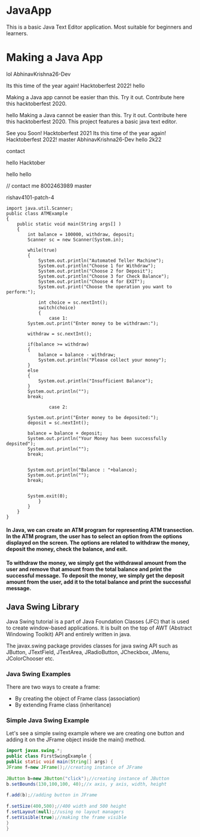 # JavaApp
This is a basic Java Text Editor application. Most suitable for beginners and learners.
# Making a Java App
lol
 AbhinavKrishna26-Dev

Its this time of the year again! Hacktoberfest 2022!
hello

Making a Java app cannot be easier than this. Try it out. Contribute here this hacktoberfest 2020.

hello
Making a Java cannot be easier than this. Try it out. Contribute here this hacktoberfest 2020.
This project features a basic java text editor.

See you Soon!
Hacktoberfest 2021
Its this time of the year again!
Hacktoberfest 2022!
 master
 AbhinavKrishna26-Dev
 hello 2k22
 
contact

hello Hacktober


hello
hello

// contact me 8002463989
 master

rishav4101-patch-4
``` 
import java.util.Scanner;  
public class ATMExample  
{  
    public static void main(String args[] )  
    {  
        int balance = 100000, withdraw, deposit;  
        Scanner sc = new Scanner(System.in);  
          
        while(true)  
        {  
            System.out.println("Automated Teller Machine");  
            System.out.println("Choose 1 for Withdraw");  
            System.out.println("Choose 2 for Deposit");  
            System.out.println("Choose 3 for Check Balance");  
            System.out.println("Choose 4 for EXIT");  
            System.out.print("Choose the operation you want to perform:");  
               
            int choice = sc.nextInt();  
            switch(choice)  
            {  
                case 1:  
        System.out.print("Enter money to be withdrawn:");  
  
        withdraw = sc.nextInt();  
                       
        if(balance >= withdraw)  
        {  
            balance = balance - withdraw;  
            System.out.println("Please collect your money");  
        }  
        else  
        {   
            System.out.println("Insufficient Balance");  
        }  
        System.out.println("");  
        break;  
   
                case 2:  
                      
        System.out.print("Enter money to be deposited:");   
        deposit = sc.nextInt();  
                      
        balance = balance + deposit;  
        System.out.println("Your Money has been successfully depsited");  
        System.out.println("");  
        break;  
   
 
        System.out.println("Balance : "+balance);  
        System.out.println("");  
        break;  
   
 
        System.exit(0);  
            }  
        }  
    }  
}  
```
#### In Java, we can create an ATM program for representing ATM transection. In the ATM program, the user has to select an option from the options displayed on the screen. The options are related to withdraw the money, deposit the money, check the balance, and exit.

#### To withdraw the money, we simply get the withdrawal amount from the user and remove that amount from the total balance and print the successful message. To deposit the money, we simply get the deposit amount from the user, add it to the total balance and print the successful message.

## Java Swing Library

Java Swing tutorial is a part of Java Foundation Classes (JFC) that is used to create window-based applications. It is built on the top of AWT (Abstract Windowing Toolkit) API and entirely written in java.

The javax.swing package provides classes for java swing API such as JButton, JTextField, JTextArea, JRadioButton, JCheckbox, JMenu, JColorChooser etc.

### Java Swing Examples
There are two ways to create a frame:

 - By creating the object of Frame class (association)
 - By extending Frame class (inheritance)

### Simple Java Swing Example
Let's see a simple swing example where we are creating one button and adding it on the JFrame object inside the main() method.

```java
import javax.swing.*;  
public class FirstSwingExample {  
public static void main(String[] args) {  
JFrame f=new JFrame();//creating instance of JFrame  
          
JButton b=new JButton("click");//creating instance of JButton  
b.setBounds(130,100,100, 40);//x axis, y axis, width, height  
          
f.add(b);//adding button in JFrame  
          
f.setSize(400,500);//400 width and 500 height  
f.setLayout(null);//using no layout managers  
f.setVisible(true);//making the frame visible  
}  
}
```
